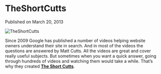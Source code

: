 # TheShortCutts

Published on March 20, 2013

![TheShortCutts](https://www.seocentury.com/blog/wp-content/uploads/2013/03/tumblr_mjz19b6RGO1rwi7j2o1_1280.jpg)

Since 2009 Google has published a number of videos helping website owners understand their site in search. And in most of the videos the questions are answered by Matt Cutts. All the videos are great and cover really useful subjects. But sometimes when you want a quick answer, going through hundreds of videos and watching them would take a while. That’s why they created **[The Short Cutts](http://www.theshortcutts.com "TheShortCutts")**.
	